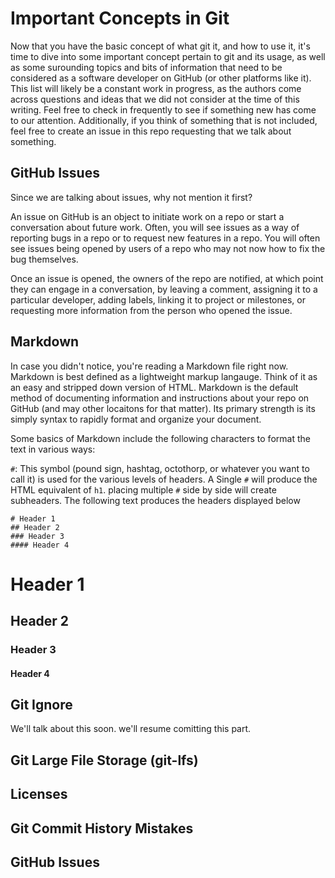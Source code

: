 # Important Concepts in Git
Now that you have the basic concept of what git it, and how to use it, it's time to dive into some important concept 
pertain to git and its usage, as well as some surounding topics and bits of information that need to be considered as a 
software developer on GitHub (or other platforms like it). This list will likely be a constant work in progress, as the 
authors come across questions and ideas that we did not consider at the time of this writing. Feel free to check in 
frequently to see if something new has come to our attention. Additionally, if you think of something that is not 
included, feel free to create an issue in this repo requesting that we talk about something. 

## GitHub Issues
Since we are talking about issues, why not mention it first? 

An issue on GitHub is an object to initiate work on a repo or start a conversation about future work. Often, you will 
see issues as a way of reporting bugs in a repo or to request new features in a repo. You will often see issues being 
opened by users of a repo who may not now how to fix the bug themselves. 

Once an issue is opened, the owners of the repo are notified, at which point they can engage in a conversation, by 
leaving a comment, assigning it to a particular developer, adding labels, linking it to project or milestones, or 
requesting more information from the person who opened the issue. 

## Markdown
In case you didn't notice, you're reading a Markdown file right now. Markdown is best defined as a lightweight markup 
langauge. Think of it as an easy and stripped down version of HTML. Markdown is the default method of documenting 
information and instructions about your repo on GitHub (and may other locaitons for that matter). Its primary strength 
is its simply syntax to rapidly format and organize your document. 

Some basics of Markdown include the following characters to format the text in various ways:

`#`: This symbol (pound sign, hashtag, octothorp, or whatever you want to call it) is used for the various levels of 
headers. A Single `#` will produce the HTML equivalent of `h1`. placing multiple `#` side by side will create subheaders.
The following text produces the headers displayed below
```
# Header 1
## Header 2
### Header 3
#### Header 4
```
# Header 1
## Header 2
### Header 3
#### Header 4



## Git Ignore
We'll talk about this soon. 
we'll resume comitting this part.

## Git Large File Storage (git-lfs)

## Licenses

## Git Commit History Mistakes

## GitHub Issues

